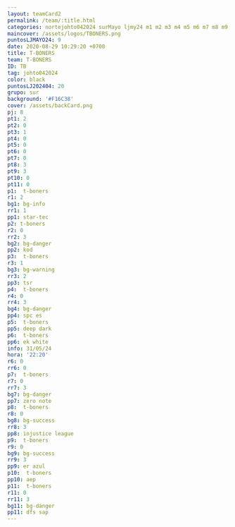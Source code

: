```yaml
---
layout: teamCard2
permalink: /team/:title.html
categories: nortejohto042024 surMayo ljmy24 m1 m2 m3 m4 m5 m6 m7 m8 m9 m10 m11
maincover: /assets/logos/TBONERS.png
puntosLJMAYO24: 9
date: 2020-08-29 10:29:20 +0700
title: T-BONERS
team: T-BONERS
ID: TB
tag: johto042024
color: black
puntosLJ202404: 20
grupo: sur
background: '#F16C38'
cover: /assets/backCard.png
pj: 8
pt1: 2
pt2: 0
pt3: 1
pt4: 0
pt5: 0
pt6: 0
pt7: 0
pt8: 3
pt9: 3
pt10: 0
pt11: 0
p1:  t-boners
r1: 2
bg1: bg-info
rr1: 1
pp1: star-tec
p2: t-boners
r2: 0
rr2: 3
bg2: bg-danger
pp2: kod
p3:  t-boners
r3: 1
bg3: bg-warning
rr3: 2
pp3: tsr
p4:  t-boners
r4: 0
rr4: 3
bg4: bg-danger
pp4: spc es
p5:  t-boners
pp5: deep dark
p6:  t-boners
pp6: ek white
info: 31/05/24
hora: '22:20'
r6: 0
rr6: 0
p7:  t-boners
r7: 0
rr7: 3
bg7: bg-danger
pp7: zero note
p8:  t-boners
r8: 0
bg8: bg-success
rr8: 3
pp8: injustice league
p9:  t-boners
r9: 0
bg9: bg-success
rr9: 3
pp9: er azul
p10:  t-boners
pp10: aep
p11:  t-boners
r11: 0
rr11: 3
bg11: bg-danger
pp11: dfs sap
---
```



